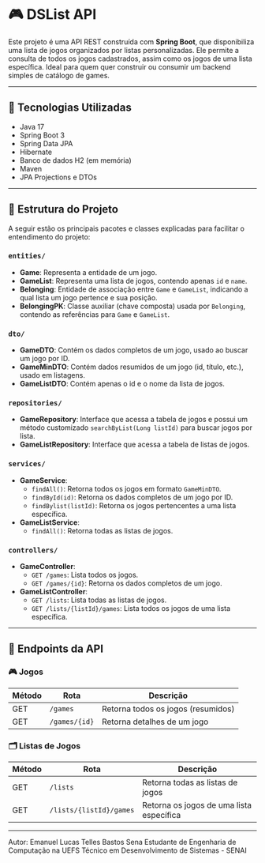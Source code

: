 # 🎮 DSList API

Este projeto é uma API REST construída com **Spring Boot**, que disponibiliza uma lista de jogos organizados por listas personalizadas. Ele permite a consulta de todos os jogos cadastrados, assim como os jogos de uma lista específica. Ideal para quem quer construir ou consumir um backend simples de catálogo de games.

---

## 🚀 Tecnologias Utilizadas

- Java 17
- Spring Boot 3
- Spring Data JPA
- Hibernate
- Banco de dados H2 (em memória)
- Maven
- JPA Projections e DTOs

---

## 📁 Estrutura do Projeto

A seguir estão os principais pacotes e classes explicadas para facilitar o entendimento do projeto:

### `entities/`

- **Game**: Representa a entidade de um jogo.
- **GameList**: Representa uma lista de jogos, contendo apenas `id` e `name`.
- **Belonging**: Entidade de associação entre `Game` e `GameList`, indicando a qual lista um jogo pertence e sua posição.
- **BelongingPK**: Classe auxiliar (chave composta) usada por `Belonging`, contendo as referências para `Game` e `GameList`.

### `dto/`

- **GameDTO**: Contém os dados completos de um jogo, usado ao buscar um jogo por ID.
- **GameMinDTO**: Contém dados resumidos de um jogo (id, título, etc.), usado em listagens.
- **GameListDTO**: Contém apenas o id e o nome da lista de jogos.

### `repositories/`

- **GameRepository**: Interface que acessa a tabela de jogos e possui um método customizado `searchByList(Long listId)` para buscar jogos por lista.
- **GameListRepository**: Interface que acessa a tabela de listas de jogos.

### `services/`

- **GameService**:
  - `findAll()`: Retorna todos os jogos em formato `GameMinDTO`.
  - `findById(id)`: Retorna os dados completos de um jogo por ID.
  - `findBylist(listId)`: Retorna os jogos pertencentes a uma lista específica.
- **GameListService**:
  - `findAll()`: Retorna todas as listas de jogos.

### `controllers/`

- **GameController**:
  - `GET /games`: Lista todos os jogos.
  - `GET /games/{id}`: Retorna os dados completos de um jogo.
- **GameListController**:
  - `GET /lists`: Lista todas as listas de jogos.
  - `GET /lists/{listId}/games`: Lista todos os jogos de uma lista específica.

---

## 🔗 Endpoints da API

### 🎮 Jogos

| Método | Rota           | Descrição                          |
|--------|----------------|-------------------------------------|
| GET    | `/games`       | Retorna todos os jogos (resumidos) |
| GET    | `/games/{id}`  | Retorna detalhes de um jogo        |

### 🗂️ Listas de Jogos

| Método | Rota                      | Descrição                               |
|--------|---------------------------|------------------------------------------|
| GET    | `/lists`                  | Retorna todas as listas de jogos         |
| GET    | `/lists/{listId}/games`   | Retorna os jogos de uma lista específica |

---

Autor:
Emanuel Lucas Telles Bastos Sena
Estudante de Engenharia de Computação na UEFS
Técnico em Desenvolvimento de Sistemas - SENAI

